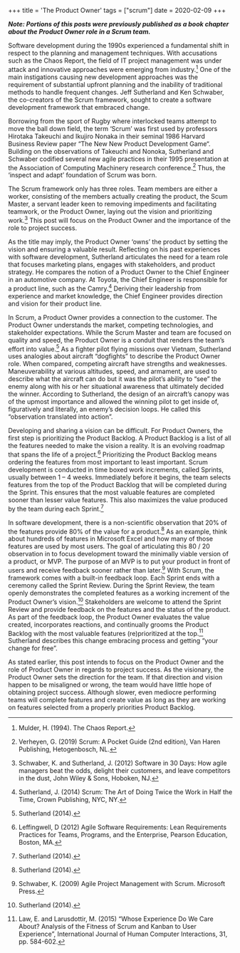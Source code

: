 +++
title = 'The Product Owner'
tags = ["scrum"]
date = 2020-02-09
+++

***Note: Portions of this posts were previously published as a book chapter about the Product Owner role in a Scrum team.***

Software development during the 1990s experienced a fundamental shift in respect to the planning and management techniques.  With accusations such as the Chaos Report, the field of IT project management was under attack and innovative approaches were emerging from industry.[^mulder_1994]  One of the main instigations causing new development approaches was the requirement of substantial upfront planning and the inability of traditional methods to handle frequent changes.  Jeff Sutherland and Ken Schwaber, the co-creators of the Scrum framework, sought to create a software development framework that embraced change.

Borrowing from the sport of Rugby where interlocked teams attempt to move the ball down field, the term ‘Scrum’ was first used by professors Hirotaka Takeuchi and Ikujiro Nonaka in their seminal 1986 Harvard Business Review paper “The New New Product Development Game“.  Building on the observations of Takeuchi and Nonoka, Sutherland and Schwaber codified several new agile practices in their 1995 presentation at the Association of Computing Machinery research conference.[^verheyen_2019]  Thus, the ‘inspect and adapt’ foundation of Scrum was born.

The Scrum framework only has three roles.  Team members are either a worker, consisting of the members actually creating the product, the Scum Master, a servant leader keen to removing impediments and facilitating teamwork, or the Product Owner, laying out the vision and prioritizing work.[^schwaber_sutherland_2012]  This post will focus on the Product Owner and the importance of the role to project success.  

As the title may imply, the Product Owner ‘owns’ the product by setting the vision and ensuring a valuable result.  Reflecting on his past experiences with software development, Sutherland articulates the need for a team role that focuses marketing plans, engages with stakeholders, and product strategy.  He compares the notion of a Product Owner to the Chief Engineer in an automotive company.  At Toyota, the Chief Engineer is responsible for a product line, such as the Camry.[^sutherland_2014]  Deriving their leadership from experience and market knowledge, the Chief Engineer provides direction and vision for their product line. 

In Scrum, a Product Owner provides a connection to the customer.  The Product Owner understands the market, competing technologies, and stakeholder expectations.  While the Scrum Master and team are focused on quality and speed, the Product Owner is a conduit that renders the team’s effort into value.[^sutherland_2014_ibid]  As a fighter pilot flying missions over Vietnam, Sutherland uses analogies about aircraft “dogfights” to describe the Product Owner role.  When compared, competing aircraft have strengths and weaknesses.  Maneuverability at various altitudes, speed, and armament, are used to describe what the aircraft can do but it was the pilot’s ability to “see” the enemy along with his or her situational awareness that ultimately decided the winner.  According to Sutherland, the design of an aircraft’s canopy was of the upmost importance and allowed the winning pilot to get inside of, figuratively and literally, an enemy’s decision loops.  He called this “observation translated into action”.

Developing and sharing a vision can be difficult.  For Product Owners, the first step is prioritizing the Product Backlog.  A Product Backlog is a list of all the features needed to make the vision a reality.  It is an evolving roadmap that spans the life of a project.[^leffingwell_2012]  Prioritizing the Product Backlog means ordering the features from most important to least important.  Scrum development is conducted in time boxed work increments, called Sprints, usually between 1 – 4 weeks.  Immediately before it begins, the team selects features from the top of the Product Backlog that will be completed during the Sprint.  This ensures that the most valuable features are completed sooner than lesser value features.  This also maximizes the value produced by the team during each Sprint.[^sutherland_2014_ibid2]

In software development, there is a non-scientific observation that 20% of the features provide 80% of the value for a product.[^sutherland_2014_ibid3]  As an example, think about hundreds of features in Microsoft Excel and how many of those features are used by most users.  The goal of articulating this 80 / 20 observation in to focus development toward the minimally viable version of a product, or MVP.  The purpose of an MVP is to put your product in front of users and receive feedback sooner rather than later.[^schwaber_2009]  With Scrum, the framework comes with a built-in feedback loop.  Each Sprint ends with a ceremony called the Sprint Review.  During the Sprint Review, the team openly demonstrates the completed features as a working increment of the Product Owner’s vision.[^sutherland_2014_ibid4]  Stakeholders are welcome to attend the Sprint Review and provide feedback on the features and the status of the product.  As part of the feedback loop, the Product Owner evaluates the value created, incorporates reactions, and continually grooms the Product Backlog with the most valuable features (re)prioritized at the top.[^law_larusdottir_2015]  Sutherland describes this change embracing process and getting “your change for free”.

As stated earlier, this post intends to focus on the Product Owner and the role of Product Owner in regards to project success.  As the visionary, the Product Owner sets the direction for the team.  If that direction and vision happen to be misaligned or wrong, the team would have little hope of obtaining project success.  Although slower, even mediocre performing teams will complete features and create value as long as they are working on features selected from a properly priorities Product Backlog. 

[^mulder_1994]: Mulder, H. (1994). The Chaos Report.
[^verheyen_2019]: Verheyen, G. (2019) Scrum: A Pocket Guide (2nd edition), Van Haren Publishing, Hetogenbosch, NL.
[^schwaber_sutherland_2012]: Schwaber, K. and Sutherland, J. (2012) Software in 30 Days: How agile managers beat the odds, delight their customers, and leave competitors in the dust, John Wiley & Sons, Hoboken, NJ.
[^sutherland_2014]: Sutherland, J. (2014) Scrum: The Art of Doing Twice the Work in Half the Time, Crown Publishing, NYC, NY.
[^sutherland_2014_ibid]: Sutherland (2014).
[^leffingwell_2012]: Leffingwell, D (2012) Agile Software Requirements: Lean Requirements Practices for Teams, Programs, and the Enterprise, Pearson Education, Boston, MA.
[^sutherland_2014_ibid2]: Sutherland (2014).
[^sutherland_2014_ibid3]: Sutherland (2014).
[^schwaber_2009]: Schwaber, K. (2009) Agile Project Management with Scrum. Microsoft Press.
[^sutherland_2014_ibid4]: Sutherland (2014).
[^law_larusdottir_2015]: Law, E. and Larusdottir, M. (2015) “Whose Experience Do We Care About? Analysis of the Fitness of Scrum and Kanban to User Experience”, International Journal of Human Computer Interactions, 31, pp. 584-602.

